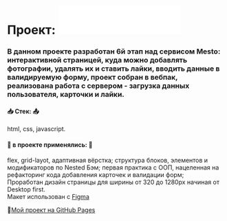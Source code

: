 # Проект: ![alt tag](https://raw.githubusercontent.com/RyzhukIgor/mesto/b8f156a2da1e181af78ffff57a98a18185b7e9c0/images/logo.svg)
### В данном проекте разработан 6й этап над сервисом Mesto: интерактивной страницей, куда можно добавлять фотографии, удалять их и ставить лайки, вводить данные в валидируемую форму, проект собран в вебпак, реализована работа с сервером - загрузка данных пользователя, карточки и лайки.
#### :inbox_tray: __Стек:__ :outbox_tray:
html, css, javascript.
#### :pushpin: __в проекте применялись:__ :pushpin:
flex, grid-layot, адаптивная вёрстка; структура блоков, элементов и модификаторов по Nested Бэм; первая практика с ООП, нацеленная на рефакторинг кода добавления карточек и валидации форм;  
Проработан дизайн страницы для ширины от 320 до 1280px начиная от Desktop first.    
Макет использован с [Figma](https://www.figma.com/file/2cn9N9jSkmxD84oJik7xL7/JavaScript.-Sprint-4?node-id=0%3A1)

:open_file_folder:[Мой проект на GitHub Pages](https://ryzhukigor.github.io/mesto/)

